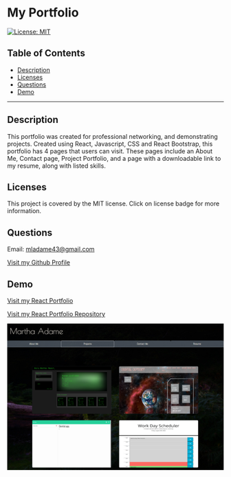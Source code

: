 # My Portfolio

  [![License: MIT](https://img.shields.io/static/v1?label=license&message=MIT&color=blue)](https://opensource.org/licenses/MIT)

## Table of Contents

  - [Description](#description)
  - [Licenses](#licenses)
  - [Questions](#questions)
  - [Demo](#demo)

  ---

## Description

This portfolio was created for professional networking, and demonstrating projects. Created using React, Javascript, CSS and React Bootstrap, this portfolio has 4 pages that users can visit. These pages include an About Me, Contact page, Project Portfolio, and a page with a downloadable link to my resume, along with listed skills.

## Licenses

This project is covered by the MIT license. Click on license badge for more information.

## Questions

Email: mladame43@gmail.com

[Visit my Github Profile](https://github.com/mladame)

## Demo

[Visit my React Portfolio](https://mladame.github.io/my-portfolio/)

[Visit my React Portfolio Repository](https://github.com/mladame/my-portfolio)

<img
src="./src/assets/images/rp-screenshot.PNG"
alt="Martha Adame's React Portfolio - Project Portfolio">


